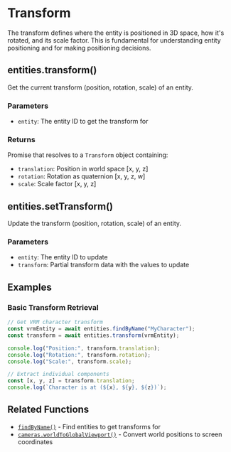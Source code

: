 # Transform

The transform defines where the entity is positioned in 3D space, how it's rotated, and its scale factor. This is
fundamental for understanding entity positioning and for making positioning decisions.

## entities.transform()

Get the current transform (position, rotation, scale) of an entity.

### Parameters

- `entity`: The entity ID to get the transform for

### Returns

Promise that resolves to a `Transform` object containing:

- `translation`: Position in world space [x, y, z]
- `rotation`: Rotation as quaternion [x, y, z, w]
- `scale`: Scale factor [x, y, z]

## entities.setTransform()

Update the transform (position, rotation, scale) of an entity.

### Parameters

- `entity`: The entity ID to update
- `transform`: Partial transform data with the values to update

## Examples

### Basic Transform Retrieval

```typescript
// Get VRM character transform
const vrmEntity = await entities.findByName("MyCharacter");
const transform = await entities.transform(vrmEntity);

console.log("Position:", transform.translation);
console.log("Rotation:", transform.rotation);
console.log("Scale:", transform.scale);

// Extract individual components
const [x, y, z] = transform.translation;
console.log(`Character is at (${x}, ${y}, ${z})`);
```

## Related Functions

- [`findByName()`](./findByName.md) - Find entities to get transforms for
- [`cameras.worldToGlobalViewport()`](../cameras/worldToGlobalViewport.md) - Convert world positions to screen
  coordinates
